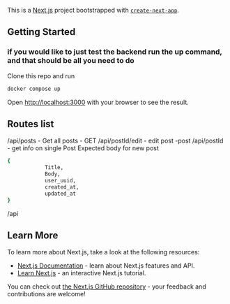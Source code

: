 This is a [Next.js](https://nextjs.org/) project bootstrapped with [`create-next-app`](https://github.com/vercel/next.js/tree/canary/packages/create-next-app).

## Getting Started
### if you would like to just test the backend run the up command, and that should be all you need to do

Clone this repo and run 
```bash
docker compose up
```


Open [http://localhost:3000](http://localhost:3000) with your browser to see the result.

## Routes list
/api/posts - Get all posts - GET
/api/postId/edit - edit post -post
/api/postId - get info on single Post
Expected body for new post 
```bash
{
            Title,
            Body, 
            user_uuid,
            created_at,
            updated_at
}
```
/api


## Learn More

To learn more about Next.js, take a look at the following resources:

- [Next.js Documentation](https://nextjs.org/docs) - learn about Next.js features and API.
- [Learn Next.js](https://nextjs.org/learn) - an interactive Next.js tutorial.

You can check out [the Next.js GitHub repository](https://github.com/vercel/next.js/) - your feedback and contributions are welcome!

